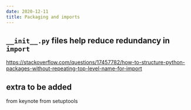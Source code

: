 ```yaml
---
date: 2020-12-11
title: Packaging and imports
---
```


## ```__init__.py``` files help reduce redundancy in ```import```
https://stackoverflow.com/questions/17457782/how-to-structure-python-packages-without-repeating-top-level-name-for-import

## extra to be added
from keynote
from setuptools
